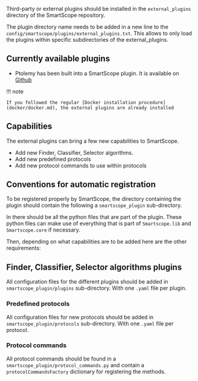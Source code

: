 Third-party or external plugins should be installed in the `external_plugins` directory of the SmartScope repository.

The plugin directory name needs to be added in a new line to the `config/smartscope/plugins/external_plugins.txt`. This allows to only load the plugins within specific subdirectories of the external_plugins.

## Currently available plugins

- Ptolemy has been built into a SmartScope plugin. It is available on [Github](https://github.com/JoQCcoz/ptolemy-smartscope)

!!! note

    If you followed the regular [Docker installation procedure](docker/docker.md), the external plugins are already installed


## Capabilities

The external plugins can bring a few new capabilities to SmartScope. 

- Add new Finder, Classifier, Selector algorithms.
- Add new predefined protocols
- Add new protocol commands to use within protocols

## Conventions for automatic registration

To be registered properly by SmartScope, the directory containing the plugin should contain the following a `smartscope_plugin` sub-directory.

In there should be all the python files that are part of the plugin. These python files can make use of everything that is part of `Smartscope.lib` and `Smartscope.core` if necessary.

Then, depending on what capabilities are to be added here are the other requirements:

## Finder, Classifier, Selector algorithms plugins

All configuration files for the different plugins should be added in `smartscope_plugin/plugins` sub-directory. With one `.yaml` file per plugin.

### Predefined protocols


All configuration files for new protocols should be added in `smartscope_plugin/protocols` sub-directory. With one `.yaml` file per protocol.

### Protocol commands

All protocol commands should be found in a `smartscope_plugin/protocol_commands.py` and contain a `protocolCommandsFactory` dictionary for registering the methods.


